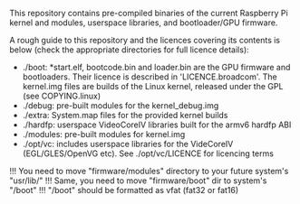 This repository contains pre-compiled binaries of the current Raspberry Pi 
kernel and modules, userspace libraries, and bootloader/GPU firmware.

A rough guide to this repository and the licences covering its contents is 
below (check the appropriate directories for full licence details):

* ./boot: *start.elf, bootcode.bin and loader.bin are the GPU firmware and 
  bootloaders. Their licence is described in 'LICENCE.broadcom'. The 
  kernel.img files are builds of the Linux kernel, released under the GPL (see 
  COPYING.linux)
* ./debug: pre-built modules for the kernel_debug.img
* ./extra: System.map files for the provided kernel builds
* ./hardfp: userspace VideoCoreIV libraries built for the armv6 hardfp ABI
* ./modules: pre-built modules for kernel.img
* ./opt/vc: includes userspace libraries for the VideCoreIV (EGL/GLES/OpenVG 
   etc). See ./opt/vc/LICENCE for licencing terms



!!! You need to move "firmware/modules" directory to your future system's "usr/lib/"
!!! Same, you need to move "firmware/boot" dir to system's "/boot"
!!! "/boot" should be formatted as vfat (fat32 or fat16)

